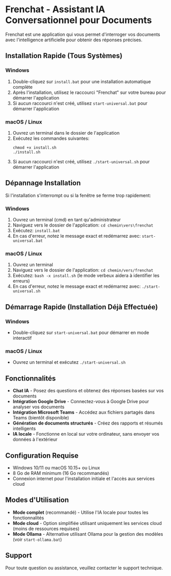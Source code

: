 
# Frenchat - Assistant IA Conversationnel pour Documents

Frenchat est une application qui vous permet d'interroger vos documents avec l'intelligence artificielle pour obtenir des réponses précises.

## Installation Rapide (Tous Systèmes)

### Windows
1. Double-cliquez sur `install.bat` pour une installation automatique complète
2. Après l'installation, utilisez le raccourci "Frenchat" sur votre bureau pour démarrer l'application
3. Si aucun raccourci n'est créé, utilisez `start-universal.bat` pour démarrer l'application

### macOS / Linux
1. Ouvrez un terminal dans le dossier de l'application
2. Exécutez les commandes suivantes:
   ```
   chmod +x install.sh
   ./install.sh
   ```
3. Si aucun raccourci n'est créé, utilisez `./start-universal.sh` pour démarrer l'application

## Dépannage Installation

Si l'installation s'interrompt ou si la fenêtre se ferme trop rapidement:

### Windows
1. Ouvrez un terminal (cmd) en tant qu'administrateur
2. Naviguez vers le dossier de l'application: `cd chemin\vers\frenchat`
3. Exécutez: `install.bat`
4. En cas d'erreur, notez le message exact et redémarrez avec: `start-universal.bat`

### macOS / Linux
1. Ouvrez un terminal
2. Naviguez vers le dossier de l'application: `cd chemin/vers/frenchat`
3. Exécutez: `bash -x install.sh` (le mode verbeux aidera à identifier les erreurs)
4. En cas d'erreur, notez le message exact et redémarrez avec: `./start-universal.sh`

## Démarrage Rapide (Installation Déjà Effectuée)

### Windows
- Double-cliquez sur `start-universal.bat` pour démarrer en mode interactif

### macOS / Linux
- Ouvrez un terminal et exécutez `./start-universal.sh`

## Fonctionnalités

- **Chat IA** - Posez des questions et obtenez des réponses basées sur vos documents
- **Intégration Google Drive** - Connectez-vous à Google Drive pour analyser vos documents
- **Intégration Microsoft Teams** - Accédez aux fichiers partagés dans Teams (bientôt disponible)
- **Génération de documents structurés** - Créez des rapports et résumés intelligents
- **IA locale** - Fonctionne en local sur votre ordinateur, sans envoyer vos données à l'extérieur

## Configuration Requise

- Windows 10/11 ou macOS 10.15+ ou Linux
- 8 Go de RAM minimum (16 Go recommandés)
- Connexion internet pour l'installation initiale et l'accès aux services cloud

## Modes d'Utilisation

- **Mode complet** (recommandé) - Utilise l'IA locale pour toutes les fonctionnalités
- **Mode cloud** - Option simplifiée utilisant uniquement les services cloud (moins de ressources requises)
- **Mode Ollama** - Alternative utilisant Ollama pour la gestion des modèles (voir `start-ollama.bat`)

## Support

Pour toute question ou assistance, veuillez contacter le support technique.
